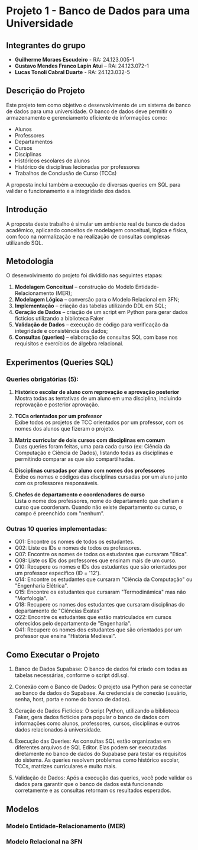 # Projeto 1 - Banco de Dados para uma Universidade

## Integrantes do grupo
- **Guilherme Moraes Escudeiro** - RA: 24.123.005-1
- **Gustavo Mendes Franco Lapin Atui** – RA: 24.123.072-1
- **Lucas Tonoli Cabral Duarte** - RA: 24.123.032-5


## Descrição do Projeto

Este projeto tem como objetivo o desenvolvimento de um sistema de banco de dados para uma universidade. O banco de dados deve permitir o armazenamento e gerenciamento eficiente de informações como:

- Alunos
- Professores
- Departamentos
- Cursos
- Disciplinas
- Históricos escolares de alunos
- Histórico de disciplinas lecionadas por professores
- Trabalhos de Conclusão de Curso (TCCs)

A proposta inclui também a execução de diversas queries em SQL para validar o funcionamento e a integridade dos dados.

## Introdução

A proposta deste trabalho é simular um ambiente real de banco de dados acadêmico, aplicando conceitos de modelagem conceitual, lógica e física, com foco na normalização e na realização de consultas complexas utilizando SQL.

## Metodologia

O desenvolvimento do projeto foi dividido nas seguintes etapas:

1. **Modelagem Conceitual** – construção do Modelo Entidade-Relacionamento (MER);
2. **Modelagem Lógica** – conversão para o Modelo Relacional em 3FN;
3. **Implementação** – criação das tabelas utilizando DDL em SQL;
4. **Geração de Dados** – criação de um script em Python para gerar dados fictícios utilizando a biblioteca Faker
5. **Validação de Dados** – execução de código para verificação da integridade e consistência dos dados;
6. **Consultas (queries)** – elaboração de consultas SQL com base nos requisitos e exercícios de álgebra relacional.

## Experimentos (Queries SQL)

### Queries obrigatórias (5):

1. **Histórico escolar de aluno com reprovação e aprovação posterior**  
   Mostra todas as tentativas de um aluno em uma disciplina, incluindo reprovação e posterior aprovação.

2. **TCCs orientados por um professor**  
   Exibe todos os projetos de TCC orientados por um professor, com os nomes dos alunos que fizeram o projeto.

3. **Matriz curricular de dois cursos com disciplinas em comum**  
   Duas queries foram feitas, uma para cada curso (ex: Ciência da Computação e Ciência de Dados), listando todas as disciplinas e permitindo comparar as que são compartilhadas.

4. **Disciplinas cursadas por aluno com nomes dos professores**  
   Exibe os nomes e códigos das disciplinas cursadas por um aluno junto com os professores responsáveis.

5. **Chefes de departamento e coordenadores de curso**  
   Lista o nome dos professores, nome do departamento que chefiam e curso que coordenam. Quando não existe departamento ou curso, o campo é preenchido com "nenhum".

### Outras 10 queries implementadas:

- Q01: Encontre os nomes de todos os estudantes.
- Q02: Liste os IDs e nomes de todos os professores.
- Q07: Encontre os nomes de todos os estudantes que cursaram "Etica".
- Q08: Liste os IDs dos professores que ensinam mais de um curso.
- Q10: Recupere os nomes e IDs dos estudantes que são orientados por um professor específico (ID = '12').
- Q14: Encontre os estudantes que cursaram "Ciência da Computação" ou "Engenharia Elétrica".
- Q15: Encontre os estudantes que cursaram "Termodinâmica" mas não "Morfologia".
- Q18: Recupere os nomes dos estudantes que cursaram disciplinas do departamento de "Ciências Exatas"
- Q22: Encontre os estudantes que estão matriculados em cursos oferecidos pelo departamento de "Engenharia".
- Q41: Recupere os nomes dos estudantes que são orientados por um professor que ensina "História Medieval".

## Como Executar o Projeto

1. Banco de Dados Supabase:
O banco de dados foi criado com todas as tabelas necessárias, conforme o script ddl.sql.

2. Conexão com o Banco de Dados:
O projeto usa Python para se conectar ao banco de dados do Supabase. As credenciais de conexão (usuário, senha, host, porta e nome do banco de dados).

3. Geração de Dados Fictícios:
O script Python, utilizando a biblioteca Faker, gera dados fictícios para popular o banco de dados com informações como alunos, professores, cursos, disciplinas e outros dados relacionados à universidade.

4. Execução das Queries:
As consultas SQL estão organizadas em diferentes arquivos de SQL Editor. Elas podem ser executadas diretamente no banco de dados do Supabase para testar os requisitos do sistema. As queries resolvem problemas como histórico escolar, TCCs, matrizes curriculares e muito mais.

5. Validação de Dados:
Após a execução das queries, você pode validar os dados para garantir que o banco de dados está funcionando corretamente e as consultas retornam os resultados esperados.

## Modelos

### Modelo Entidade-Relacionamento (MER)

### Modelo Relacional na 3FN
